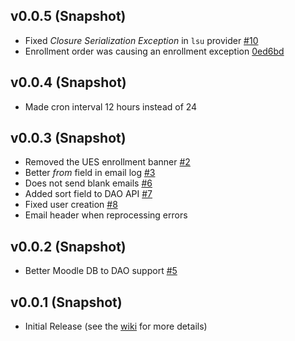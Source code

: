 ## v0.0.5 (Snapshot)

- Fixed _Closure Serialization Exception_ in `lsu` provider [#10](https://github.com/lsuits/ues/issues/10)
- Enrollment order was causing an enrollment exception [0ed6bd](https://github.com/lsuits/ues/commit/0ed6bd2b68496ce6b29d969139ae562c5aa2982a)

## v0.0.4 (Snapshot)

- Made cron interval 12 hours instead of 24

## v0.0.3 (Snapshot)

- Removed the UES enrollment banner [#2](https://github.com/lsuits/ues/issues/2)
- Better _from_ field in email log [#3](https://github.com/lsuits/ues/issues/3)
- Does not send blank emails [#6](https://github.com/lsuits/ues/issues/6)
- Added sort field to DAO API [#7](https://github.com/lsuits/ues/issues/7)
- Fixed user creation [#8](https://github.com/lsuits/ues/issues/8)
- Email header when reprocessing errors

## v0.0.2 (Snapshot)

- Better Moodle DB to DAO support [#5](https://github.com/lsuits/ues/issues/5)

## v0.0.1 (Snapshot)

- Initial Release (see the [wiki](https://github.com/lsuits/ues/wiki) for more details)
